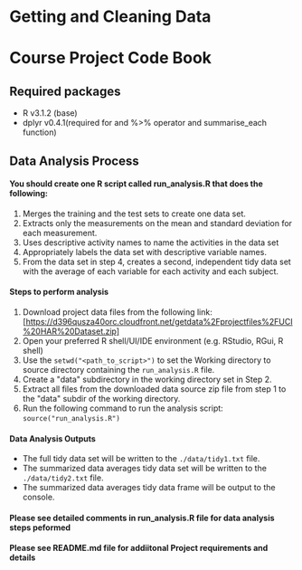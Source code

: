 # Getting and Cleaning Data
# Course Project Code Book

## Required packages
* R v3.1.2 (base)
* dplyr v0.4.1(required for and %>% operator and summarise_each function)

## Data Analysis Process

#### You should create one R script called run_analysis.R that does the following:
1. Merges the training and the test sets to create one data set.
2. Extracts only the measurements on the mean and standard deviation for each measurement. 
3. Uses descriptive activity names to name the activities in the data set
4. Appropriately labels the data set with descriptive variable names. 
5. From the data set in step 4, creates a second, independent tidy data set with the average of each variable for each activity and each subject.

#### Steps to perform analysis
1. Download project data files from the following link: [https://d396qusza40orc.cloudfront.net/getdata%2Fprojectfiles%2FUCI%20HAR%20Dataset.zip]
2. Open your preferred R shell/UI/IDE environment (e.g. RStudio, RGui, R shell)
3. Use the `setwd("<path_to_script>")` to set the Working directory to source directory containing the `run_analysis.R` file.
4. Create a "data" subdirectory in the working directory set in Step 2.
5. Extract all files from the downloaded data source zip file from step 1 to the "data" subdir of the working directory.
6. Run the following command to run the analysis script: `source("run_analysis.R")`

#### Data Analysis Outputs 
* The full tidy data set will be written to the `./data/tidy1.txt` file.
* The summarized data averages tidy data set will be written to the `./data/tidy2.txt` file.
* The summarized data averages tidy data frame will be output to the console.

#### Please see detailed comments in run_analysis.R file for data analysis steps peformed
#### Please see README.md file for addiitonal Project requirements and details


